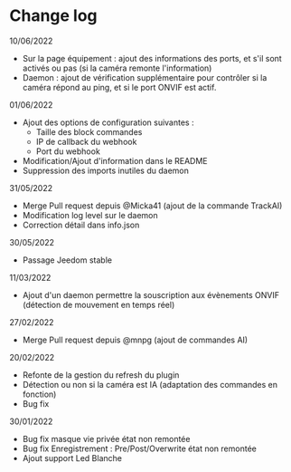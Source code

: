 # Change log

10/06/2022
- Sur la page équipement : ajout des informations des ports, et s'il sont activés ou pas (si la caméra remonte l'information)
- Daemon : ajout de vérification supplémentaire pour contrôler si la caméra répond au ping, et si le port ONVIF est actif.

01/06/2022
- Ajout des options de configuration suivantes :
    - Taille des block commandes
    - IP de callback du webhook
    - Port du webhook
- Modification/Ajout d'information dans le README
- Suppression des imports inutiles du daemon

31/05/2022
- Merge Pull request depuis @Micka41 (ajout de la commande TrackAI)
- Modification log level sur le daemon
- Correction détail dans info.json

30/05/2022
- Passage Jeedom stable

11/03/2022
- Ajout d'un daemon permettre la souscription aux évènements ONVIF (détection de mouvement en temps réel)

27/02/2022
- Merge Pull request depuis @mnpg (ajout de commandes AI)

20/02/2022
- Refonte de la gestion du refresh du plugin
- Détection ou non si la caméra est IA (adaptation des commandes en fonction)
- Bug fix

30/01/2022
- Bug fix masque vie privée état non remontée
- Bug fix Enregistrement : Pre/Post/Overwrite état non remontée
- Ajout support Led Blanche
